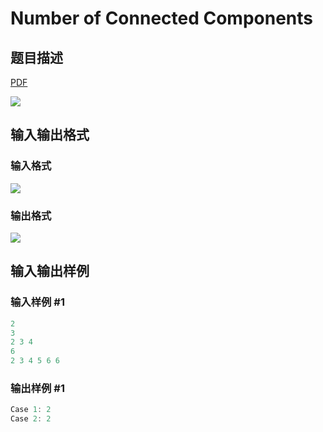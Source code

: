 # Number of Connected Components

## 题目描述

[problemUrl]: https://uva.onlinejudge.org/index.php?option=com_onlinejudge&Itemid=8&category=871&page=show_problem&problem=5075

[PDF](https://uva.onlinejudge.org/external/131/p13153.pdf)

![](https://cdn.luogu.com.cn/upload/vjudge_pic/UVA13153/6ff5f5b53f1c8df2b7ce08b8f947e381339f1498.png)

## 输入输出格式

### 输入格式

![](https://cdn.luogu.com.cn/upload/vjudge_pic/UVA13153/f5ba26864d456ea4394ba0edf37aca3cf8cfd563.png)

### 输出格式

![](https://cdn.luogu.com.cn/upload/vjudge_pic/UVA13153/b1e4f662773cbe35a060e375c43d7902037d87e6.png)

## 输入输出样例

### 输入样例 #1

```cpp
2
3
2 3 4
6
2 3 4 5 6 6
```


### 输出样例 #1

```cpp
Case 1: 2
Case 2: 2
```


